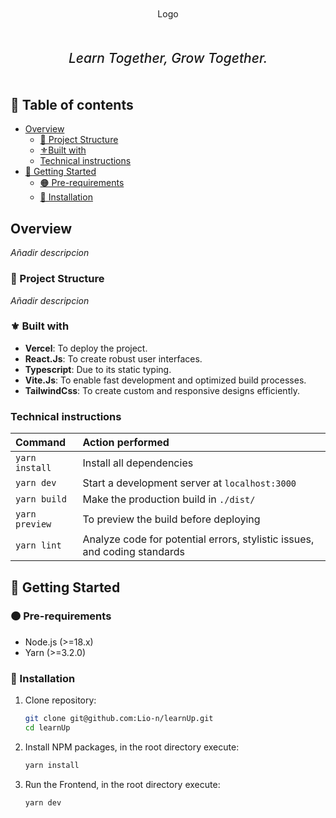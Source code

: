 <p align="center" style="margin:50px 0;">
Logo
</p>

<h2 align="center" style="margin:50px 0; font-style: italic; font-weight: 500;">
  Learn Together, Grow Together.
</h2>

## 📍 Table of contents

- [Overview](#overview)
  - [📌 Project Structure](#📌-project-structure)
  - [⚜️Built with](#⚜️-built-with)
  - [Technical instructions](#technical-instructions)
- [🚀 Getting Started](#🚀-getting-started)
  - [🟠 Pre-requirements](#🟠-pre-requirements)
  - [🔵 Installation](#🔵-installation)

## Overview

_Añadir descripcion_

### 📌 Project Structure

_Añadir descripcion_

### ⚜️ Built with

- **Vercel**: To deploy the project.
- **React.Js**: To create robust user interfaces.
- **Typescript**: Due to its static typing.
- **Vite.Js**: To enable fast development and optimized build processes.
- **TailwindCss**: To create custom and responsive designs efficiently.

### Technical instructions

| Command        | Action performed                                                          |
| :------------- | :------------------------------------------------------------------------ |
| `yarn install` | Install all dependencies                                                  |
| `yarn dev`     | Start a development server at `localhost:3000`                            |
| `yarn build`   | Make the production build in `./dist/`                                    |
| `yarn preview` | To preview the build before deploying                                     |
| `yarn lint`    | Analyze code for potential errors, stylistic issues, and coding standards |

## 🚀 Getting Started

### 🟠 Pre-requirements

- Node.js (>=18.x)
- Yarn (>=3.2.0)

### 🔵 Installation

1. Clone repository:
   ```sh
   git clone git@github.com:Lio-n/learnUp.git
   cd learnUp
   ```
2. Install NPM packages, in the root directory execute:
   ```sh
   yarn install
   ```
3. Run the Frontend, in the root directory execute:
   ```sh
   yarn dev
   ```
